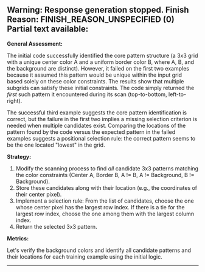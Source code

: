 Warning: Response generation stopped. Finish Reason: FINISH_REASON_UNSPECIFIED (0)
Partial text available:
---
**General Assessment:**

The initial code successfully identified the core pattern structure (a 3x3 grid with a unique center color A and a uniform border color B, where A, B, and the background are distinct). However, it failed on the first two examples because it assumed this pattern would be unique within the input grid based solely on these color constraints. The results show that multiple subgrids can satisfy these initial constraints. The code simply returned the *first* such pattern it encountered during its scan (top-to-bottom, left-to-right).

The successful third example suggests the core pattern identification is correct, but the failure in the first two implies a missing selection criterion is needed when multiple candidates exist. Comparing the locations of the pattern found by the code versus the expected pattern in the failed examples suggests a positional selection rule: the correct pattern seems to be the one located "lowest" in the grid.

**Strategy:**

1.  Modify the scanning process to find *all* candidate 3x3 patterns matching the color constraints (Center A, Border B, A != B, A != Background, B != Background).
2.  Store these candidates along with their location (e.g., the coordinates of their center pixel).
3.  Implement a selection rule: From the list of candidates, choose the one whose center pixel has the largest row index. If there is a tie for the largest row index, choose the one among them with the largest column index.
4.  Return the selected 3x3 pattern.

**Metrics:**

Let's verify the background colors and identify all candidate patterns and their locations for each training example using the initial logic.


---
